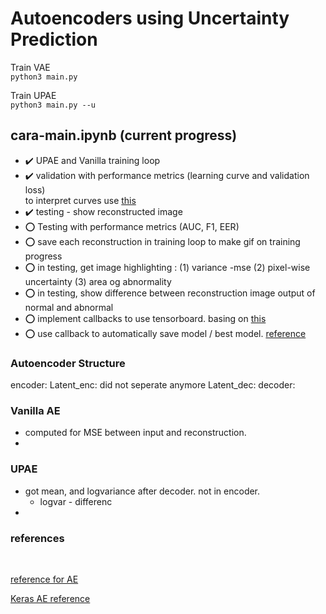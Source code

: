 # Autoencoders using Uncertainty Prediction

Train VAE <br>
``python3 main.py``

Train UPAE <br>
``python3 main.py --u``



## cara-main.ipynb (current progress)

- :heavy_check_mark:  UPAE and Vanilla training loop <br>
- :heavy_check_mark:  validation with performance metrics (learning curve and validation loss) <br> 
    to interpret curves use [this](https://machinelearningmastery.com/learning-curves-for-diagnosing-machine-learning-model-performance/)
    <br>
- :heavy_check_mark: testing - show reconstructed image <br>
- :o:	Testing with performance metrics (AUC, F1, EER) <br>	
- :o: save each reconstruction in training loop to make gif on training progress <br>
- :o: in testing, get image highlighting : (1) variance -mse (2) pixel-wise uncertainty (3) area og abnormality  <br>
- :o: in testing, show difference between reconstruction image output of normal and abnormal <br>
- :o: implement callbacks to use tensorboard. basing on [this](https://keras.io/guides/writing_your_own_callbacks/)
- :o: use callback to automatically save model / best model. [reference](https://keras.io/api/callbacks/model_checkpoint/#:~:text=Callback%20to%20save%20the%20Keras,training%20from%20the%20state%20saved.)


### Autoencoder Structure
encoder:
Latent_enc: did not seperate anymore
Latent_dec:
decoder:

### Vanilla AE
- computed for MSE between input and reconstruction. 
- 

### UPAE
- got mean, and logvariance after decoder. not in encoder. 
    - logvar - differenc
- 


### references
<br>

[reference for AE](https://pyimagesearch.com/2020/02/17/autoencoders-with-keras-tensorflow-and-deep-learning/)

[Keras AE reference](https://blog.keras.io/building-autoencoders-in-keras.html)





